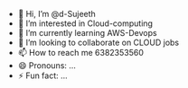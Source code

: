 - 👋 Hi, I’m @d-Sujeeth
- 👀 I’m interested in Cloud-computing
- 🌱 I’m currently learning AWS-Devops
- 💞️ I’m looking to collaborate on CLOUD jobs
- 📫 How to reach me 6382353560
- 😄 Pronouns: ...
- ⚡ Fun fact: ...

<!---
d-Sujeeth/d-Sujeeth is a ✨ special ✨ repository because its `README.md` (this file) appears on your GitHub profile.
You can click the Preview link to take a look at your changes.
--->
